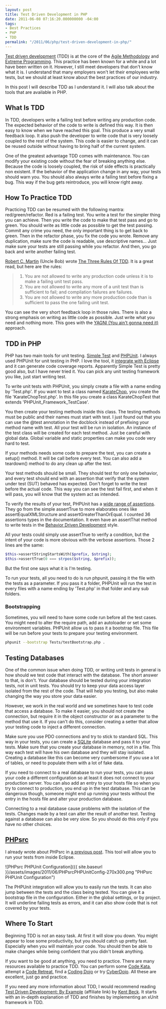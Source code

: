 ```yaml
---
layout: post
title: Test Driven Development in PHP
date: 2011-06-08 07:16:20.000000000 -04:00
tags:
- Best Practices
- PHP
- TDD
permalink: "/2011/06/php/test-driven-development-in-php/"
---
```

[Test driven development](http://en.wikipedia.org/wiki/Test-driven_development "test driven development") (TDD) is at the core of the [Agile Methodology](http://en.wikipedia.org/wiki/Agile_software_development "Agile software development") and [Extreme Programming](http://en.wikipedia.org/wiki/Extreme_Programming "Extreme Programming"). This practice has been known for a while and a lot have been written on it. However, I still meet developers that don't know what it is. I understand that many employers won't let their employees write tests, but we should at least know about the best practices of our industry.

In this post I will describe TDD as I understand it. I will also talk about the tools that are available in PHP.

## What Is TDD

In TDD, developers write a failing test before writing any production code. The expected behavior of the code to write is defined this way. It is then easy to know when we have reached this goal. This produce a very small feedback loop. It also push the developer to write code that is very loosely coupled to the rest of the system. This code is easier to change, and it can be reused outside without having to bring half of the current system.

One of the greatest advantage TDD comes with maintenance. You can modify your existing code without the fear of breaking anything else. Because the code is loosely coupled, the risk of side effects is practically non existent. If the behavior of the application change in any way, your tests should warn you. You should also always write a failing test before fixing a bug. This way if the bug gets reintroduce, you will know right away.

## How To Practice TDD

Practicing TDD can be resumed with the following mantra: red/green/refactor. Red is a failing test. You write a test for the simpler thing you can achieve. Then you write the code to make that test pass and go to green. You should write as little code as possible to get the test passing. Commit any crime you need, the only important thing is to get back to green. Then in the refactor phase, you fix the code you wrote. Remove any duplication, make sure the code is readable, use descriptive names... Just make sure your tests are still passing while you refactor. And then, you go back and write another failing test.

[Robert C. Martin](http://www.objectmentor.com/omTeam/martin_r.html "Robert C. Martin") (Uncle Bob) wrote [The Three Rules Of TDD](http://butunclebob.com/ArticleS.UncleBob.TheThreeRulesOfTdd "The Three Rules Of TDD"). It is a great read, but here are the rules:

> 1. You are not allowed to write any production code unless it is to make a failing unit test pass.  
> 2. You are not allowed to write any more of a unit test than is sufficient to fail; and compilation failures are failures.  
> 3. You are not allowed to write any more production code than is sufficient to pass the one failing unit test.

You can see the very short feedback loop in those rules. There is also a strong emphasis on writing as little code as possible. Just write what you need and nothing more. This goes with the [YAGNI (You ain't gonna need it)](http://en.wikipedia.org/wiki/You_ain't_gonna_need_it "You ain't gonna need it") approach.

## TDD in PHP

PHP has two main tools for unit testing. [Simple Test](http://www.simpletest.org/ "Simple Test") and [PHPUnit](http://www.phpunit.de/manual/current/en/index.html "PHPUnit"). I always used PHPUnit for unit testing in PHP. I love the tool, it [integrate with Eclipse](http://erichogue.ca/2011/05/09/php-tool-integration-phpsrc/ "PHP Tool Integration (PHPsrc)") and it can generate code coverage reports. Apparently Simple Test is pretty good also, but I have never tried it. You can pick any unit testing framework you like, just start writing test.

To write unit tests with PHPUnit, you simply create a file with a name ending by 'Test.php'. If you want to test a class named [KarateChop](http://codekata.pragprog.com/2007/01/kata_two_karate.html "Kata Two -- Karate Chop"), you create the file 'KarateChopTest.php'. In this file you create a class KarateChopTest that extends 'PHPUnit\_Framework\_TestCase'.

You then create your testing methods inside this class. The testing methods must be public and their names must start with test. I just found out that you can use the @test annotation in the docblock instead of prefixing your method name with test. All your test will be run in isolation. An instance of the test class will be created for each test method. Just be careful with global data. Global variable and static properties can make you code very hard to test.

If your methods needs some code to prepare the test, you can create a setup() method. It will be call before every test. You can also add a teardown() method to do any clean up after the test.

Your test methods should be small. They should test for only one behavior, and every test should end with an assertion that verify that the system under test (SUT) behaved has expected. Don't forget to write the test before the actual code. This way you can see the test fail first, and when it will pass, you will know that the system act as intended.

To verify the results of your test, PHPUnit has a [wide range of assertions](http://www.phpunit.de/manual/current/en/writing-tests-for-phpunit.html#writing-tests-for-phpunit.assertions "PHPUnit Assertions"). They go from the simple assertTrue to more elaborates ones like assertEqualXMLStructure and assertGreaterThanOrEqual. I counted 36 assertions types in the documentation. It even have an assertThat method to write tests in the [Behavior Driven Development](http://en.wikipedia.org/wiki/Behavior_Driven_Development "Behavior Driven Development") style.

All your tests could simply use assertTrue to verify a condition, but the intent of your code is more obvious with the verbose assertions. Those 2 lines are the same:  
```php
$this->assertStringStartsWith($prefix, $string);
$this->assertTrue(0 === strpos($string, $prefix));
```
But the first one says what it is I'm testing.

To run your tests, all you need to do is run phpunit, passing it the file with the tests as a parameter. If you pass it a folder, PHPUnit will run the test in every files with a name ending by 'Test.php' in that folder and any sub folders.

### Bootstrapping

Sometimes, you will need to have some code run before all the test cases. You might need to alter the require path, add an autoloader or set some environment variables. PHPUnit allow us to pass it a bootstrap file. This file will be run before your tests to prepare your testing environment.  
```bash
phpunit --bootstrap Tests/testBootstrap.php .
```

## Testing Databases

One of the common issue when doing TDD, or writing unit tests in general is how should we test code that interact with the database. The short answer to that, is don't. Your database should be tested during your integration tests, not in unit tests. You should try to keep your data access layer isolated from the rest of the code. That will help you testing, but also make changing the way you store your data easier.

However, we work in the real world and we sometimes have to test code that access a database. To make it easier, you should not create the connection, but require it in the object constructor or as a parameter to the method that use it. If you can't do this, consider creating a setter that allow your testing code to inject a different connection.

Make sure you use PDO connections and try to stick to standard SQL. This way in your tests, you can create a [SQLite](http://www.sqlite.org/ "SQLite") database and pass it to your tests. Make sure that you create your database in memory, not in a file. This way each test will have his own database and they will stay isolated. Creating a database like this can become very cumbersome if you use a lot of tables, or need to populate them with a lot of fake data.

If you need to connect to a real database to run your tests, you can pass your code a different configuration so at least it does not connect to your production server. You can also add an entry to your hosts file so when you try to connect to production, you end up in the test database. This can be dangerous though, someone might end up running your tests without the entry in the hosts file and alter your production database.

Connecting to a real database cause problems with the isolation of the tests. Changes made by a test can alter the result of another test. Testing against a database can also be very slow. So you should do this only if you have no other choices.

## [PHPsrc](http://www.phpsrc.org/ "PHPsrc")

I already wrote about PHPsrc in [a previous post](http://erichogue.ca/2011/05/php/php-tool-integration-phpsrc/ "PHP Tool Integration (PHPsrc)"). This tool will allow you to run your tests from inside Eclipse.

![PHPsrc PHPUnit Configuration]({{ site.baseurl }}/assets/images/2011/06/PHPsrcPHPUnitConfig-270x300.png "PHPsrc PHPUnit Configuration")

The PHPUnit integration will allow you to easily run the tests. It can also jump between the tests and the class being tested. You can give it a bootstrap file in the configuration. Either in the global settings, or by project. It will underline failing tests as errors, and it can also show code that is not covered by your tests.

## Where To Start

Beginning TDD is not an easy task. At first it will slow you down. You might appear to lose some productivity, but you should catch up pretty fast. Especially when you will maintain your code. You should then be able to make changes while being confident that you didn't break anything.

If you want to be good at anything, you need to practice. There are many resources available to practice TDD. You can perform some [Code Kata](http://codekata.pragprog.com/ "Code Kata"), attempt a [Code Retreat](http://coderetreat.com/ "Code Retreat"), find a [Coding Dojo](http://www.codingdojo.org/ "Coding Dojo") or try [CyberDojo](http://www.cyber-dojo.com/ "CyberDojo"). All these are excellent, just go and practice.

If you need any more information about TDD, I would recommend reading [Test Driven Development: By Example](http://www.amazon.com/gp/product/0321146530/ref=as_li_ss_tl?ie=UTF8&tag=erhosbl-20&linkCode=as2&camp=1789&creative=390957&creativeASIN=0321146530) (affiliate link) by [Kent Beck](http://www.threeriversinstitute.org/blog/ "Kent Beck"). It starts with an in-depth explanation of TDD and finishes by implementing an xUnit framework in TDD.


